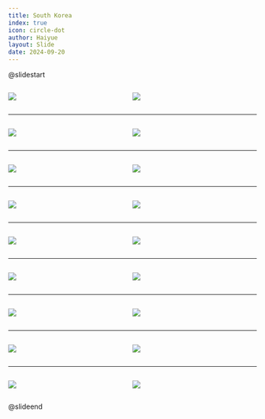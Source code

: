 ```yaml
---
title: South Korea
index: true
icon: circle-dot
author: Haiyue
layout: Slide
date: 2024-09-20
---
```

 
@slidestart

<div style="display:flex">
<div style="flex:1">

![](/data/english/reading/Level-K/South%20Korea/001.png)
</div>
<div style="flex:1">

![](/data/english/reading/Level-K/South%20Korea/002.png)
</div>
</div>

---

<div style="display:flex">
<div style="flex:1">

![](/data/english/reading/Level-K/South%20Korea/003.png)
</div>
<div style="flex:1">

![](/data/english/reading/Level-K/South%20Korea/004.png)
</div>
</div>

---

<div style="display:flex">
<div style="flex:1">

![](/data/english/reading/Level-K/South%20Korea/005.png)
</div>
<div style="flex:1">

![](/data/english/reading/Level-K/South%20Korea/006.png)
</div>
</div>

---

<div style="display:flex">
<div style="flex:1">

![](/data/english/reading/Level-K/South%20Korea/007.png)
</div>
<div style="flex:1">

![](/data/english/reading/Level-K/South%20Korea/008.png)
</div>
</div>

---

<div style="display:flex">
<div style="flex:1">

![](/data/english/reading/Level-K/South%20Korea/009.png)
</div>
<div style="flex:1">

![](/data/english/reading/Level-K/South%20Korea/010.png)
</div>
</div>

---

<div style="display:flex">
<div style="flex:1">

![](/data/english/reading/Level-K/South%20Korea/011.png)
</div>
<div style="flex:1">

![](/data/english/reading/Level-K/South%20Korea/012.png)
</div>
</div>

---

<div style="display:flex">
<div style="flex:1">

![](/data/english/reading/Level-K/South%20Korea/013.png)
</div>
<div style="flex:1">

![](/data/english/reading/Level-K/South%20Korea/014.png)
</div>
</div>

---

<div style="display:flex">
<div style="flex:1">

![](/data/english/reading/Level-K/South%20Korea/015.png)
</div>
<div style="flex:1">

![](/data/english/reading/Level-K/South%20Korea/016.png)
</div>
</div>

---

<div style="display:flex">
<div style="flex:1">

![](/data/english/reading/Level-K/South%20Korea/017.png)
</div>
<div style="flex:1">

![](/data/english/reading/Level-K/South%20Korea/018.png)
</div>
</div>

@slideend